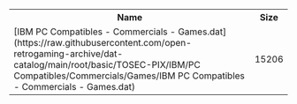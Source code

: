 <table>
<tr><th>Name</th><th>Size</th></tr>
<tr><td>[IBM PC Compatibles - Commercials - Games.dat](https://raw.githubusercontent.com/open-retrogaming-archive/dat-catalog/main/root/basic/TOSEC-PIX/IBM/PC Compatibles/Commercials/Games/IBM PC Compatibles - Commercials - Games.dat)</td><td>15206</td></tr>
</table>
